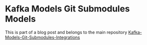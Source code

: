 # Kafka Models Git Submodules Models
This is part of a blog post and belongs to the main repository [Kafka-Models-Git-Submodules-Integrations](https://github.com/mrjamiebowman-blog/Kafka-Models-Git-Submodules-Integrations)
